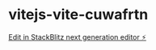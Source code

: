 # vitejs-vite-cuwafrtn

[Edit in StackBlitz next generation editor ⚡️](https://stackblitz.com/~/github.com/Puxxler/vitejs-vite-cuwafrtn)